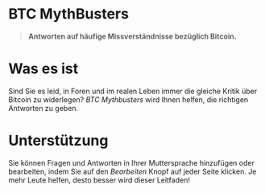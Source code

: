 # BTC MythBusters

> **Antworten auf häufige Missverständnisse bezüglich Bitcoin.**

# Was es ist

Sind Sie es leid, in Foren und im realen Leben immer die gleiche Kritik über Bitcoin zu widerlegen? *BTC Mythbusters* wird Ihnen helfen, die richtigen Antworten zu geben.

# Unterstützung

Sie können Fragen und Antworten in Ihrer Muttersprache hinzufügen oder bearbeiten, indem Sie auf den *Bearbeiten* Knopf auf jeder Seite klicken. Je mehr Leute helfen, desto besser wird dieser Leitfaden!